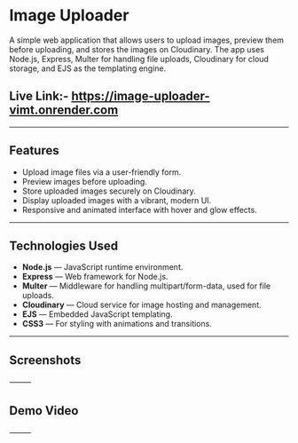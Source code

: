 # Image Uploader
A simple web application that allows users to upload images, preview them before uploading, and stores the images on Cloudinary. The app uses Node.js, Express, Multer for handling file uploads, Cloudinary for cloud storage, and EJS as the templating engine.

## Live Link:- https://image-uploader-vimt.onrender.com

---

## Features

- Upload image files via a user-friendly form.
- Preview images before uploading.
- Store uploaded images securely on Cloudinary.
- Display uploaded images with a vibrant, modern UI.
- Responsive and animated interface with hover and glow effects.

---

## Technologies Used

- **Node.js** — JavaScript runtime environment.
- **Express** — Web framework for Node.js.
- **Multer** — Middleware for handling multipart/form-data, used for file uploads.
- **Cloudinary** — Cloud service for image hosting and management.
- **EJS** — Embedded JavaScript templating.
- **CSS3** — For styling with animations and transitions.

---
  
## Screenshots

⸻

## Demo Video

⸻
